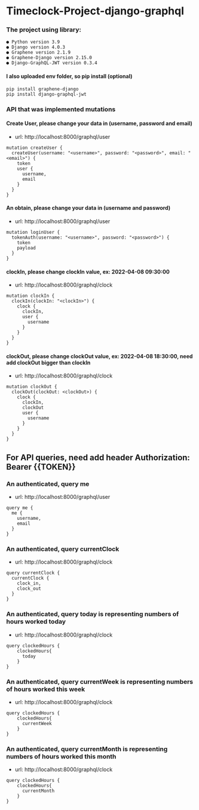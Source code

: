 # Timeclock-Project-django-graphql
### The project using library:
```
● Python version 3.9
● Django version 4.0.3
● Graphene version 2.1.9
● Graphene-Django version 2.15.0
● Django-GraphQL-JWT version 0.3.4
```

#### I also uploaded env folder, so pip install (optional) 
```
pip install graphene-django
pip install django-graphql-jwt
```

### API that was implemented mutations
#### Create User, please change your data in (username, password and email)
+ url: http://localhost:8000/graphql/user
```
mutation createUser {
  createUser(username: "<username>", password: "<password>", email: "<email>") {
    token
    user {
      username,
      email
    }
  }
}
```

#### An obtain, please change your data in (username and password)
+ url: http://localhost:8000/graphql/user
```
mutation loginUser {
  tokenAuth(username: "<username>", password: "<password>") {
    token
    payload
  }
}
```

#### clockIn, please change clockIn value, ex: 2022-04-08 09:30:00
+ url: http://localhost:8000/graphql/clock
```
mutation clockIn {
  clockIn(clockIn: "<clockIn>") {
    clock {
      clockIn,
      user {
        username
      }
    }
  }
}
```

#### clockOut, please change clockOut value, ex: 2022-04-08 18:30:00, need add clockOut bigger than clockIn
+ url: http://localhost:8000/graphql/clock
```
mutation clockOut {
  clockOut(clockOut: <clockOut>) {
    clock {
      clockIn,
      clockOut
      user {
        username
      }
    }
  }
}
```

## For API queries, need add header Authorization: Bearer {{TOKEN}}

### An authenticated, query me
+ url: http://localhost:8000/graphql/user
```
query me {
  me {
    username,
    email
  }
}
```

### An authenticated, query currentClock
+ url: http://localhost:8000/graphql/clock
```
query currentClock {
  currentClock {
    clock_in,
    clock_out
  }
}
```

### An authenticated, query today is representing numbers of hours worked today
+ url: http://localhost:8000/graphql/clock
```
query clockedHours {
    clockedHours{
      today
    }
}
```

### An authenticated, query currentWeek is representing numbers of hours worked this week
+ url: http://localhost:8000/graphql/clock
```
query clockedHours {
    clockedHours{
      currentWeek
    }
}
```

### An authenticated, query currentMonth is representing numbers of hours worked this month
+ url: http://localhost:8000/graphql/clock
```
query clockedHours {
    clockedHours{
      currentMonth
    }
}
```
